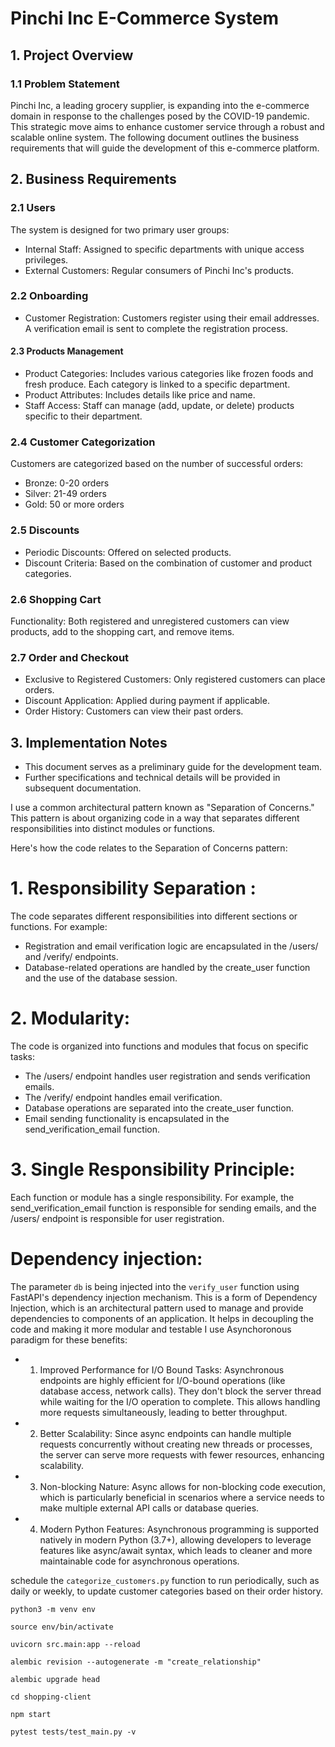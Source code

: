 # Pinchi Inc E-Commerce System

## 1. Project Overview
### 1.1 Problem Statement

Pinchi Inc, a leading grocery supplier, is expanding into the e-commerce domain in response to the challenges posed by the COVID-19 pandemic. This strategic move aims to enhance customer service through a robust and scalable online system. The following document outlines the business requirements that will guide the development of this e-commerce platform.

## 2. Business Requirements
### 2.1 Users
The system is designed for two primary user groups:

- Internal Staff: Assigned to specific departments with unique access privileges.
- External Customers: Regular consumers of Pinchi Inc's products.

### 2.2 Onboarding
- Customer Registration: Customers register using their email addresses. A verification email is sent to complete the registration process.

#### 2.3 Products Management
- Product Categories: Includes various categories like frozen foods and fresh produce. Each category is linked to a specific department.
- Product Attributes: Includes details like price and name.
- Staff Access: Staff can manage (add, update, or delete) products specific to their department.

###  2.4 Customer Categorization
Customers are categorized based on the number of successful orders:

- Bronze: 0-20 orders
- Silver: 21-49 orders
- Gold: 50 or more orders

### 2.5 Discounts

- Periodic Discounts: Offered on selected products.
- Discount Criteria: Based on the combination of customer and product categories.

### 2.6 Shopping Cart

Functionality: Both registered and unregistered customers can view products, add to the shopping cart, and remove items.
### 2.7 Order and Checkout
- Exclusive to Registered Customers: Only registered customers can place orders.
- Discount Application: Applied during payment if applicable.
- Order History: Customers can view their past orders.

## 3. Implementation Notes
- This document serves as a preliminary guide for the development team.
- Further specifications and technical details will be provided in subsequent documentation.

I use a common architectural pattern known as "Separation of Concerns." This pattern is about organizing code in a way that separates different responsibilities into distinct modules or functions.

Here's how the code relates to the Separation of Concerns pattern:

# 1.  Responsibility Separation  : 
The code separates different responsibilities into different sections or functions. For example:

- Registration and email verification logic are encapsulated in the /users/ and /verify/ endpoints.
- Database-related operations are handled by the create_user function and the use of the database session.
# 2. Modularity: 
The code is organized into functions and modules that focus on specific tasks:

- The /users/ endpoint handles user registration and sends verification emails.
- The /verify/ endpoint handles email verification.
- Database operations are separated into the create_user function.
- Email sending functionality is encapsulated in the send_verification_email function.
# 3.  Single Responsibility Principle: 
Each function or module has a single responsibility. 
For example, the send_verification_email function is responsible for sending emails, and the /users/ endpoint is responsible for user registration.
# Dependency injection:
The parameter `db` is being injected into the `verify_user` function using FastAPI's dependency injection mechanism. This is a form of Dependency Injection, which is an architectural pattern used to manage and provide dependencies to components of an application. It helps in decoupling the code and making it more modular and testable
I use Asynchoronous paradigm for these benefits: 

- 1. Improved Performance for I/O Bound Tasks: Asynchronous endpoints are highly efficient for I/O-bound operations (like database access, network calls). They don't block the server thread while waiting for the I/O operation to complete. This allows handling more requests simultaneously, leading to better throughput.
- 2. Better Scalability: Since async endpoints can handle multiple requests concurrently without creating new threads or processes, the server can serve more requests with fewer resources, enhancing scalability.
- 3. Non-blocking Nature: Async allows for non-blocking code execution, which is particularly beneficial in scenarios where a service needs to make multiple external API calls or database queries.
- 4. Modern Python Features: Asynchronous programming is supported natively in modern Python (3.7+), allowing developers to leverage features like async/await syntax, which leads to cleaner and more maintainable code for asynchronous operations.

schedule the `categorize_customers.py` function to run periodically, such as daily or weekly, to update customer categories based on their order history.

`python3 -m venv env`

`source env/bin/activate`

`uvicorn src.main:app --reload`

`alembic revision --autogenerate -m "create_relationship"`

`alembic upgrade head`

`cd shopping-client`

`npm start`

`pytest tests/test_main.py -v`